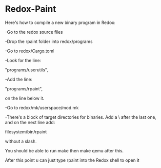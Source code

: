 # Redox-Paint

Here's how to compile a new binary program in Redox:

-Go to the redox source files

-Drop the rpaint folder into redox/programs

-Go to redox/Cargo.toml

-Look for the line:

"programs/userutils",

-Add the line:

"programs/rpaint", 

on the line below it.

-Go to redox/mk/userspace/mod.mk

-There's a block of target directories for binaries. Add a \ after the last one, and on the next line add:

filesystem/bin/rpaint

without a slash.

You should be able to run make then make qemu after this.

After this point u can just type rpaint into the Redox shell to open it
